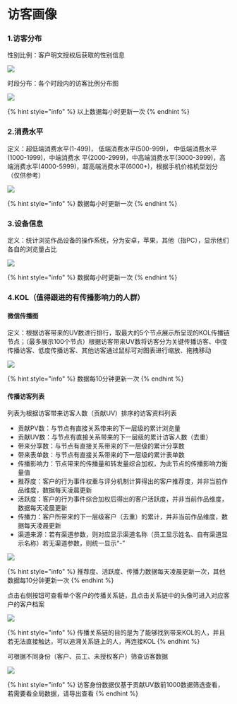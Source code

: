 # 访客画像

### 1.访客分布

性别比例：客户明文授权后获取的性别信息

![](../../.gitbook/assets/image%20%28241%29.png)

时段分布：各个时段内的访客比例分布图

![](../../.gitbook/assets/image%20%28266%29.png)

{% hint style="info" %}
以上数据每小时更新一次
{% endhint %}

### 2.消费水平

定义：超低端消费水平\(1-499\)， 低端消费水平\(500-999\)， 中低端消费水平\(1000-1999\)，中端消费水 平\(2000-2999\)，中高端消费水平\(3000-3999\)，高端消费水平\(4000-5999\)，超高端消费水平\(6000+\)，根据手机价格机型划分（仅供参考）

![](../../.gitbook/assets/image%20%28102%29.png)

{% hint style="info" %}
数据每小时更新一次
{% endhint %}

### 3.设备信息

定义：统计浏览作品设备的操作系统，分为安卓，苹果，其他（指PC），显示他们各自的浏览量占比

![](../../.gitbook/assets/image%20%28373%29.png)

{% hint style="info" %}
数据每小时更新一次
{% endhint %}

### 4.KOL（值得跟进的有传播影响力的人群）

#### 微信传播图

定义：根据访客带来的UV数进行排行，取最大的5个节点展示所呈现的KOL传播链节点；（最多展示100个节点）根据访客带来UV数将访客分为关键传播访客、中度传播访客、低度传播访客、其他访客通过鼠标可对图表进行缩放、拖拽移动

![](../../.gitbook/assets/image%20%28339%29.png)

{% hint style="info" %}
数据每10分钟更新一次
{% endhint %}

#### 传播访客列表

列表为根据访客带来访客人数（贡献UV）排序的访客资料列表

* 贡献PV数：与节点有直接关系带来的下一层级的累计浏览量
* 贡献UV数：与节点有直接关系带来的下一层级的累计访客人数（去重）
* 带来分享数：与节点有直接关系带来的下一层级的累计分享数
* 带来表单数：与节点有直接关系带来的下一层级的累计表单数
* 传播影响力：节点带来的传播量和转发量综合加权，为此节点的传播影响力衡量值
* 推荐度：客户的行为事件权重与评分机制计算得出的客户推荐度，并非当前作品维度，数据每天凌晨更新
* 活跃度：客户的行为事件综合加权后得出的客户活跃度，并非当前作品维度，数据每天凌晨更新
* 传播力：客户所带来的下一层级客户（去重）的累计，并非当前作品维度，数据每天凌晨更新
* 渠道来源：若有渠道参数，则对应显示渠道名称（员工显示姓名、自有渠道显示名称）若无渠道参数，则统一显示“-”

![](../../.gitbook/assets/image%20%28366%29.png)

{% hint style="info" %}
推荐度、活跃度、传播力数据每天凌晨更新一次，其他数据每10分钟更新一次
{% endhint %}

点击右侧按钮可查看单个客户的传播关系链，且点击关系链中的头像可进入对应客户的客户档案

![](../../.gitbook/assets/image%20%2873%29.png)

{% hint style="info" %}
传播关系链的目的是为了能够找到带来KOL的人，并且若无法直接触达，可以追溯关系链上的人，再连接KOL
{% endhint %}

可根据不同身份（客户、员工、未授权客户）筛查访客数据

![](../../.gitbook/assets/image%20%28207%29.png)

{% hint style="info" %}
访客身份数据仅基于贡献UV数前1000数据筛选查看，若需要看全局数据，请导出查看
{% endhint %}

